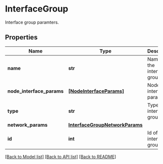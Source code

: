# InterfaceGroup

Interface group paramters.

## Properties
Name | Type | Description | Notes
------------ | ------------- | ------------- | -------------
**name** | **str** | Name of the interface group. | 
**node_interface_params** | [**[NodeInterfaceParams]**](NodeInterfaceParams.md) | Node and interface parameters. | 
**type** | **str** | Type of the interface group. | 
**network_params** | [**InterfaceGroupNetworkParams**](InterfaceGroupNetworkParams.md) |  | [optional] 
**id** | **int** | Id of the interface group. | [optional] 

[[Back to Model list]](../README.md#documentation-for-models) [[Back to API list]](../README.md#documentation-for-api-endpoints) [[Back to README]](../README.md)


